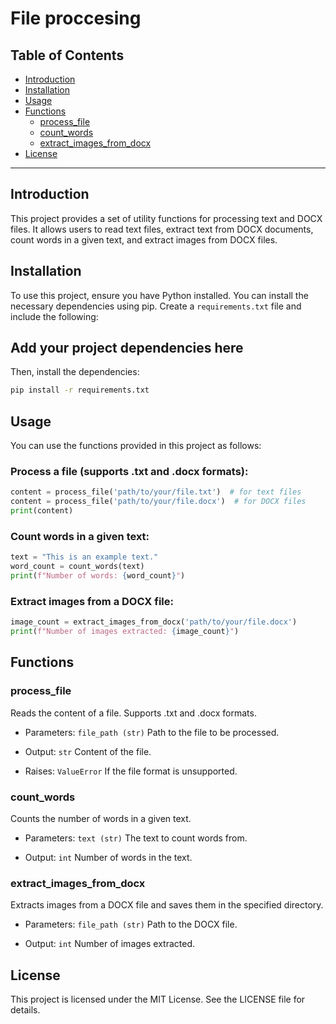 # File proccesing

## Table of Contents
- [Introduction](#introduction)
- [Installation](#installation)
- [Usage](#usage)
- [Functions](#functions)
  - [process_file](#process_file)
  - [count_words](#count_words)
  - [extract_images_from_docx](#extract_images_from_docx)
- [License](#license)

---

## Introduction

This project provides a set of utility functions for processing text and DOCX files. It allows users to read text files, extract text from DOCX documents, count words in a given text, and extract images from DOCX files.

## Installation

To use this project, ensure you have Python installed. You can install the necessary dependencies using pip. Create a `requirements.txt` file and include the following:

## Add your project dependencies here

Then, install the dependencies:

```bash
pip install -r requirements.txt
``` 

## Usage
You can use the functions provided in this project as follows:

### Process a file (supports .txt and .docx formats):

```python
content = process_file('path/to/your/file.txt')  # for text files
content = process_file('path/to/your/file.docx')  # for DOCX files
print(content)
```

### Count words in a given text:

```python
text = "This is an example text."
word_count = count_words(text)
print(f"Number of words: {word_count}")
```

### Extract images from a DOCX file:

```python
image_count = extract_images_from_docx('path/to/your/file.docx')
print(f"Number of images extracted: {image_count}")
```

## Functions

### process_file
Reads the content of a file. Supports .txt and .docx formats.

- Parameters: ```file_path (str)``` Path to the file to be processed.

- Output: ```str``` Content of the file.

- Raises: ```ValueError``` If the file format is unsupported.

### count_words 
Counts the number of words in a given text.

- Parameters: ```text (str)``` The text to count words from.

- Output: ```int``` Number of words in the text.

### extract_images_from_docx
Extracts images from a DOCX file and saves them in the specified directory.

- Parameters: ```file_path (str)``` Path to the DOCX file.

- Output: ```int``` Number of images extracted.

## License
This project is licensed under the MIT License. See the LICENSE file for details.